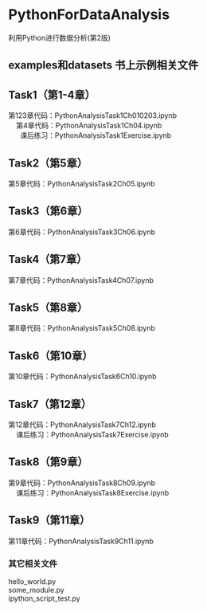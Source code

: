 # PythonForDataAnalysis
利用Python进行数据分析(第2版)

## examples和datasets 书上示例相关文件

## Task1（第1-4章）
第123章代码：PythonAnalysisTask1Ch010203.ipynb  
&nbsp;&nbsp;&nbsp;&nbsp;第4章代码：PythonAnalysisTask1Ch04.ipynb  
&nbsp;&nbsp;&nbsp;&nbsp;&nbsp;&nbsp;课后练习：PythonAnalysisTask1Exercise.ipynb  

## Task2（第5章）
第5章代码：PythonAnalysisTask2Ch05.ipynb  

## Task3（第6章）
第6章代码：PythonAnalysisTask3Ch06.ipynb  

## Task4（第7章）
第7章代码：PythonAnalysisTask4Ch07.ipynb  

## Task5（第8章）
第8章代码：PythonAnalysisTask5Ch08.ipynb  

## Task6（第10章）
第10章代码：PythonAnalysisTask6Ch10.ipynb  

## Task7（第12章）
第12章代码：PythonAnalysisTask7Ch12.ipynb  
&nbsp;&nbsp;&nbsp;&nbsp;课后练习：PythonAnalysisTask7Exercise.ipynb  

## Task8（第9章）
第9章代码：PythonAnalysisTask8Ch09.ipynb  
&nbsp;&nbsp;&nbsp;&nbsp;课后练习：PythonAnalysisTask8Exercise.ipynb  

## Task9（第11章）
第11章代码：PythonAnalysisTask9Ch11.ipynb  


### 其它相关文件
hello_world.py  
some_module.py  
ipython_script_test.py  
